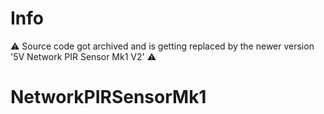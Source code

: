 # Info
:warning: Source code got archived and is getting replaced by the newer version '5V Network PIR Sensor Mk1 V2' :warning:

# NetworkPIRSensorMk1
